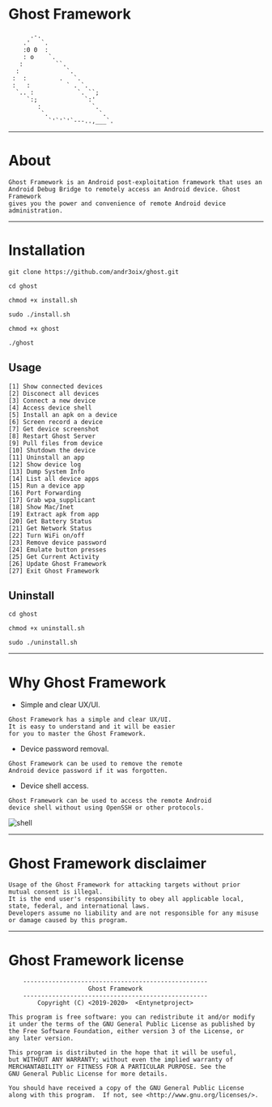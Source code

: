 # Ghost Framework


```
      .-.
    .'   `.
    :0 0  :
    : o    `.
   :         ``.
  :             `.
 :  :         .   `.
 :   :          ` . `.
  `.. :            `. ``;
     `:;             `:'
        :              `.
         `.              `.     
           `'`'`'`---..,___`.

```



***

# About

    Ghost Framework is an Android post-exploitation framework that uses an
    Android Debug Bridge to remotely access an Android device. Ghost Framework 
    gives you the power and convenience of remote Android device administration.
    
***

# Installation
```
git clone https://github.com/andr3oix/ghost.git
```
```
cd ghost
```
```
chmod +x install.sh
```
```
sudo ./install.sh
```
```
chmod +x ghost
```
```
./ghost
```

## Usage
```
[1] Show connected devices
[2] Disconect all devices
[3] Connect a new device
[4] Access device shell
[5] Install an apk on a device
[6] Screen record a device
[7] Get device screenshot
[8] Restart Ghost Server
[9] Pull files from device
[10] Shutdown the device                             
[11] Uninstall an app         
[12] Show device log          
[13] Dump System Info         
[14] List all device apps     
[15] Run a device app        
[16] Port Forwarding         
[17] Grab wpa_supplicant      
[18] Show Mac/Inet            
[19] Extract apk from app  
[20] Get Battery Status
[21] Get Network Status
[22] Turn WiFi on/off
[23] Remove device password
[24] Emulate button presses
[25] Get Current Activity
[26] Update Ghost Framework
[27] Exit Ghost Framework
```

## Uninstall 
```
cd ghost
```
```
chmod +x uninstall.sh
```
```
sudo ./uninstall.sh
```

***

# Why Ghost Framework

 * Simple and clear UX/UI.
```
Ghost Framework has a simple and clear UX/UI. 
It is easy to understand and it will be easier 
for you to master the Ghost Framework.
```
 * Device password removal.
```
Ghost Framework can be used to remove the remote 
Android device password if it was forgotten.
```
 * Device shell access.
```
Ghost Framework can be used to access the remote Android 
device shell without using OpenSSH or other protocols.
``` 

![shell](https://user-images.githubusercontent.com/54115104/72079295-b276ac00-330b-11ea-83ca-fe002d009fa3.png)

***

# Ghost Framework disclaimer

    Usage of the Ghost Framework for attacking targets without prior mutual consent is illegal. 
    It is the end user's responsibility to obey all applicable local, state, federal, and international laws. 
    Developers assume no liability and are not responsible for any misuse or damage caused by this program.
    
***

# Ghost Framework license

```
    ---------------------------------------------------
                      Ghost Framework                                                                         
    ---------------------------------------------------
        Copyright (C) <2019-2020>  <Entynetproject>

This program is free software: you can redistribute it and/or modify
it under the terms of the GNU General Public License as published by
the Free Software Foundation, either version 3 of the License, or
any later version.

This program is distributed in the hope that it will be useful,
but WITHOUT ANY WARRANTY; without even the implied warranty of
MERCHANTABILITY or FITNESS FOR A PARTICULAR PURPOSE. See the
GNU General Public License for more details.

You should have received a copy of the GNU General Public License
along with this program.  If not, see <http://www.gnu.org/licenses/>.
```

